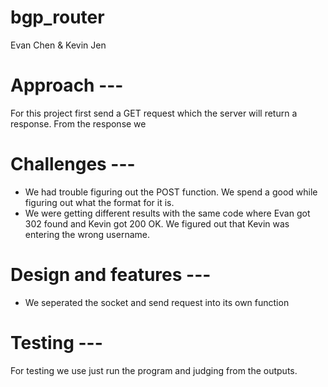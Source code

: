 # bgp_router
Evan Chen & Kevin Jen

# Approach --- 
For this project first send a GET request which the server will return a response. From the response we   

# Challenges --- 
- We had trouble figuring out the POST function. We spend a good while figuring out what the format for it is.
- We were getting different results with the same code where Evan got 302 found and Kevin got 200 OK. We figured out that Kevin was entering the wrong username. 

# Design and features --- 
- We seperated the socket and send request into its own function  

# Testing --- 
For testing we use just run the program and judging from the outputs.
